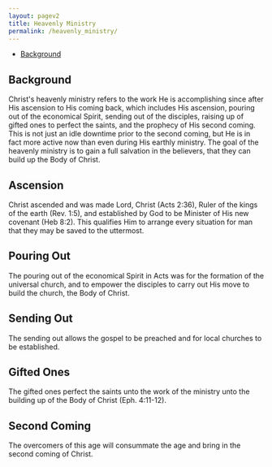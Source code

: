 ```yaml
---
layout: pagev2
title: Heavenly Ministry
permalink: /heavenly_ministry/
---
```

- [Background](#background)

## Background

Christ's heavenly ministry refers to the work He is accomplishing since after His ascension to His coming back, which includes His ascension, pouring out of the economical Spirit, sending out of the disciples, raising up of gifted ones to perfect the saints, and the prophecy of His second coming. This is not just an idle downtime prior to the second coming, but He is in fact more active now than even during His earthly ministry. The goal of the heavenly ministry is to gain a full salvation in the believers, that they can build up the Body of Christ.

## Ascension

Christ ascended and was made Lord, Christ (Acts 2:36), Ruler of the kings of the earth (Rev. 1:5), and established by God to be Minister of His new covenant (Heb 8:2). This qualifies Him to arrange every situation for man that they may be saved to the uttermost.

## Pouring Out

The pouring out of the economical Spirit in Acts was for the formation of the universal church, and to empower the disciples to carry out His move to build the church, the Body of Christ.

## Sending Out

The sending out allows the gospel to be preached and for local churches to be established.

## Gifted Ones

The gifted ones perfect the saints unto the work of the ministry unto the building up of the Body of Christ (Eph. 4:11-12).

## Second Coming

The overcomers of this age will consummate the age and bring in the second coming of Christ.